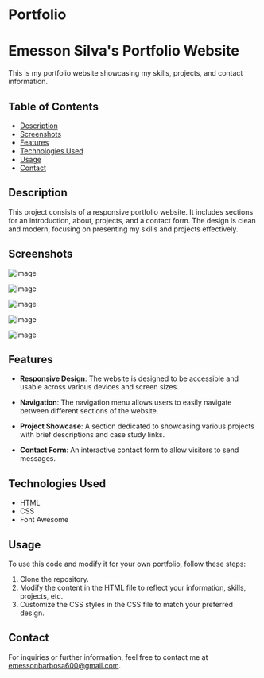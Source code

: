 # Portfolio

# Emesson Silva's Portfolio Website

This is my portfolio website showcasing my skills, projects, and contact information.

## Table of Contents

- [Description](#description)
- [Screenshots](#screenshots)
- [Features](#features)
- [Technologies Used](#technologies-used)
- [Usage](#usage)
- [Contact](#contact)

## Description

This project consists of a responsive portfolio website. It includes sections for an introduction, about, projects, and a contact form. The design is clean and modern, focusing on presenting my skills and projects effectively.

## Screenshots

![image](https://github.com/emessonSilva/Portfolio/assets/140443316/21ccdc28-cc54-4c68-bb24-a5386fa796ab)

![image](https://github.com/emessonSilva/Portfolio/assets/140443316/1527d0e9-80ec-4e5b-9b30-bd2409a3c3b6)

![image](https://github.com/emessonSilva/Portfolio/assets/140443316/6b59d111-b1ed-4b57-beac-fee2893c8e9a)

![image](https://github.com/emessonSilva/Portfolio/assets/140443316/9eb4e43c-a72f-4563-b3ce-2f8c1b44668d)

![image](https://github.com/emessonSilva/Portfolio/assets/140443316/64d6b726-0ce3-41ab-bb8c-08491c322b2b)


## Features

- **Responsive Design**: The website is designed to be accessible and usable across various devices and screen sizes.

- **Navigation**: The navigation menu allows users to easily navigate between different sections of the website.

- **Project Showcase**: A section dedicated to showcasing various projects with brief descriptions and case study links.

- **Contact Form**: An interactive contact form to allow visitors to send messages.

## Technologies Used

- HTML
- CSS
- Font Awesome

## Usage

To use this code and modify it for your own portfolio, follow these steps:

1. Clone the repository.
2. Modify the content in the HTML file to reflect your information, skills, projects, etc.
3. Customize the CSS styles in the CSS file to match your preferred design.

## Contact

For inquiries or further information, feel free to contact me at emessonbarbosa600@gmail.com.

